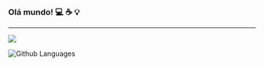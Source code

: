 ### Olá mundo! :computer: :coffee: :bulb:
<hr>
<a href="https://www.linkedin.com/in/wilmards/" target="_blank"><img src="https://img.shields.io/badge/-LinkedIn-0077B5?style=flat&logo=Linkedin&logoColor=white"/></a>

![Github Languages]([[https://github-readme-stats.vercel.app/api/top-langs/?username=dswilmar&layout=compact&count_private=true](https://github-readme-stats.vercel.app/api/top-langs/?username=dswilmar&langs_count=6)])

<!--
**dswilmar/dswilmar** is a ✨ _special_ ✨ repository because its `README.md` (this file) appears on your GitHub profile.

Here are some ideas to get you started:

- 🔭 I’m currently working on ...
- 🌱 I’m currently learning ...
- 👯 I’m looking to collaborate on ...
- 🤔 I’m looking for help with ...
- 💬 Ask me about ...
- 📫 How to reach me: ...
- 😄 Pronouns: ...
- ⚡ Fun fact: ...
-->

